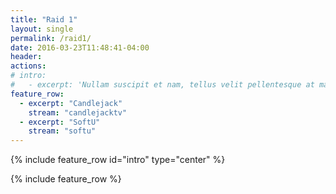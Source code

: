 ```yaml
---
title: "Raid 1"
layout: single
permalink: /raid1/
date: 2016-03-23T11:48:41-04:00
header:
actions:
# intro: 
#   - excerpt: 'Nullam suscipit et nam, tellus velit pellentesque at malesuada, enim eaque. Quis nulla, netus tempor in diam gravida tincidunt, *proin faucibus* voluptate felis id sollicitudin. Centered with `type="center"`'
feature_row:
  - excerpt: "Candlejack"
    stream: "candlejacktv"
  - excerpt: "SoftU"
    stream: "softu"
---
```


{% include feature_row id="intro" type="center" %}

{% include feature_row %}
